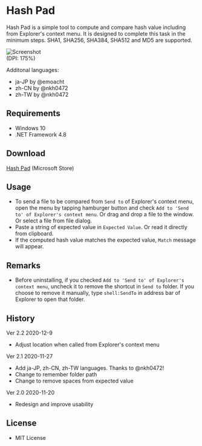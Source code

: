 ﻿# Hash Pad

Hash Pad is a simple tool to compute and compare hash value including from Explorer's context menu. It is designed to complete this task in the minimum steps. SHA1, SHA256, SHA384, SHA512 and MD5 are supported.

![Screenshot](Images/Screenshot_main.png)<br>
(DPI: 175%)

Additonal languages:

 + ja-JP by @emoacht
 + zh-CN by @nkh0472
 + zh-TW by @nkh0472

## Requirements

 * Windows 10
 * .NET Framework 4.8

## Download

[Hash Pad](https://www.microsoft.com/store/apps/9nrdj8214gbt) (Microsoft Store)

## Usage

 - To send a file to be compared from `Send to` of Explorer's context menu, open the menu by tapping hamburger button and check `Add to 'Send to' of Explorer's context menu`. Or drag and drop a file to the window. Or  select a file from file dialog.
 - Paste a string of expected value in `Expected Value`. Or read it directly from clipboard.
 - If the computed hash value matches the expected value, `Match` message will appear.

## Remarks

 - Before uninstalling, if you checked `Add to 'Send to' of Explorer's context menu`, uncheck it to remove the shortcut in `Send to` folder. If you choose to remove it manually, type `shell:SendTo` in address bar of Explorer to open that folder.

## History

Ver 2.2 2020-12-9

- Adjust location when called from Explorer's context menu

Ver 2.1 2020-11-27

- Add ja-JP, zh-CN, zh-TW languages. Thanks to @nkh0472!
- Change to remember folder path
- Change to remove spaces from expected value

Ver 2.0 2020-11-20

- Redesign and improve usability

## License

 - MIT License
